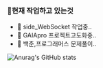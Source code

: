 ### 💬현재 작업하고 있는것

- 🔭 side_WebSocket 작업중..
- 🔭 GAIApro 프로젝트고도화중..
- 🔭 백준,프로그래머스 문제풀이..

![Anurag's GitHub stats](https://github-readme-stats.vercel.app/api?username=suminpark123&show_icons=true&theme=radical)
<!--
**suminpark123/suminpark123** is a ✨ _special_ ✨ repository because its `README.md` (this file) appears on your GitHub profile.

Here are some ideas to get you started:

- 🔭 I’m currently working on ...
- 🌱 I’m currently learning ...
- 👯 I’m looking to collaborate on ...
- 🤔 I’m looking for help with ...
- 💬 Ask me about ...
- 📫 How to reach me: ...
- 😄 Pronouns: ...
- ⚡ Fun fact: ...
👋
-->
